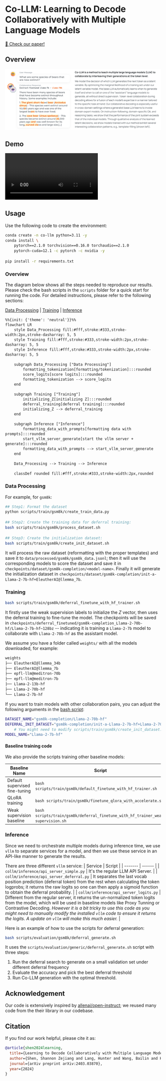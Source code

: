 # Co-LLM: Learning to Decode Collaboratively with Multiple Language Models

[🎉 Check our paper!](https://arxiv.org/abs/2403.03870)


## Overview

![An explanation of the Co-LLM Method](.github/example.png)

## Demo 

<video src="https://github.com/clinicalml/co-llm/assets/22512825/16f287b6-b363-4c2b-b886-25028b755fb9"></video>

## Usage 

Use the following code to create the environment:

```bash
conda create -n co-llm python=3.11 -y
conda install \
    pytorch==2.1.0 torchvision==0.16.0 torchaudio==2.1.0 
    pytorch-cuda=12.1 -c pytorch -c nvidia -y

pip install -r requirements.txt
```

### Overview 

The diagram below shows all the steps needed to reproduce our results. Please check the bash scripts in the `scripts` folder for a quick start for running the code. For detailed instructions, please refer to the following sections: 

[Data Processing](#data-processing) | [Training](#training) | [Inference](#inference)

```mermaid
%%{init: {'theme': 'neutral'}}%%
flowchart LR
    style Data_Processing fill:#fff,stroke:#333,stroke-width:2px,stroke-dasharray: 5, 5
    style Training fill:#fff,stroke:#333,stroke-width:2px,stroke-dasharray: 5, 5
    style Inference fill:#fff,stroke:#333,stroke-width:2px,stroke-dasharray: 5, 5

    subgraph Data_Processing ["Data Processing"]
        formatting_tokenization[formatting/tokenization]:::rounded
        score_logits[score logits]:::rounded
        formatting_tokenization --> score_logits
    end

    subgraph Training ["Training"]
        initializing_Z[initializing Z]:::rounded
        deferral_training[deferral training]:::rounded
        initializing_Z --> deferral_training
    end

    subgraph Inference ["Inference"]
        formatting_data_with_prompts[formatting data with prompts]:::rounded
        start_vllm_server_generate[start the vllm server + generate]:::rounded
        formatting_data_with_prompts --> start_vllm_server_generate
    end

    Data_Processing --> Training --> Inference

    classDef rounded fill:#fff,stroke:#333,stroke-width:2px,rounded
```

### Data Processing  

For example, for `gsm8k`: 

```bash
## Step1: Format the dataset 
python scripts/train/gsm8k/create_train_data.py

## Step2: Create the training data for deferral training: 
bash scripts/train/gsm8k/process_dataset.sh

## Step3: Create the initialization dataset: 
bash scripts/train/gsm8k/create_init_dataset.sh
```

It will process the raw dataset (reformatting with the proper templates) and save it to `data/processed/gsm8k/gsm8k_data.jsonl`; 
then it will use the corresponding models to score the dataset and save it in `checkpoints/dataset/gsm8k-completion/<model-name>`.
Finally it will generate the initialization dataset in `checkpoints/dataset/gsm8k-completion/init-a-Llama-2-7b-hf+EleutherAI@llemma_7b`. 

### Training 

```bash
bash scripts/train/gsm8k/deferral_finetune_with_hf_trainer.sh
```

It firstly use the weak supervision labels to initialize the $Z$ vector, then uses the deferral training to fine-tune the model.
The checkpoints will be saved in `checkpoints/deferral_finetuned/gsm8k-completion_Llama-2-70b-hf/Llama-2-7b-hf~128bz` -- indicating it is training a `Llama-2-7b` model to collaborate with `Llama-2-70b-hf` as the assistant model.

We assume you have a folder called `weights/` with all the models downloaded, for example: 
```bash
weights
├── EleutherAI@llemma_34b
├── EleutherAI@llemma_7b
├── epfl-llm@meditron-70b
├── epfl-llm@meditron-7b
├── Llama-2-13b-hf
├── Llama-2-70b-hf
└── Llama-2-7b-hf
```

If you want to train models with other collaboration pairs, you can adjust the following arguments in the [bash script](scripts/train/gsm8k/deferral_finetune_with_hf_trainer.sh): 
```bash
DATASET_NAME="gsm8k-completion/Llama-2-70b-hf"                               # <--- The static dataset for the assistant model 
DEFERRAL_INIT_DATASET="gsm8k-completion/init-a-Llama-2-7b-hf+Llama-2-70b-hf" # <--- The initialization dataset 
    # You might need to modify scripts/train/gsm8k/create_init_dataset.sh to create the initialization data 
MODEL_NAME="Llama-2-7b-hf"                                                   # <--- The base model being trained
```

#### Baseline training code

We also provide the scripts training other baseline models:  

| Baseline Name                  | Script                                                                           |
| ------------------------------ | -------------------------------------------------------------------------------- |
| Default supervised fine-tuning | `bash scripts/train/gsm8k/default_finetune_with_hf_trainer.sh`                   |
| QLoRA training                 | `bash scripts/train/gsm8k/finetune_qlora_with_accelerate.sh`                     |
| Weak supervision baseline      | `bash scripts/train/gsm8k/deferral_finetune_with_hf_trainer_weak-supervision.sh` |


### Inference 

Since we need to orchestrate multiple models during inference time, we use `vllm` to separate services for a model, and then we use these service in an API-like manner to generate the results. 

There are three different `vllm` service: 
| Service | Script |
| ------- | ------ |
| `collm/inference/api_server_simple.py`  | It's the regular LLM API Server. |
| `collm/inference/api_server_deferral.py`  | It separates the last vocab position prediction (deferral token) from the rest when calculating the token logprobs; it returns the raw logits so one can then apply a sigmoid function to obtain the deferral probability. |
| `collm/inference/api_server_logits.py`  | Different from the regular server, it returns the un-normalized token logits from the model, which will be used in baseline models like Proxy Tunning or Contrastive Decoding. *However it is a bit tricky to use this code as you might need to manually modify the installed `vllm` code to ensure it returns the logits. A update on `vllm` will make this much easier.*  | 

Here is an example of how to use the scripts for deferral generation: 
```bash
bash scripts/evaluation/gsm8k/deferral_generate.sh
```
It uses the `scripts/evaluation/generic/deferral_generate.sh` script with three steps: 
1. Run the deferral search to generate on a small validation set under different deferral frequency
2. Evaluate the accuracy and pick the best deferral threshold 
3. Run Co-LLM generation with the optimal threshold. 


## Acknowledgement 

Our code is extensively inspired by [allenai/open-instruct](https://github.com/allenai/open-instruct); we reused many code from the their library in our codebase.

## Citation

If you find our work helpful, please cite it as: 

```bibtex
@article{shen2024learning,
  title={Learning to Decode Collaboratively with Multiple Language Models},
  author={Shen, Shannon Zejiang and Lang, Hunter and Wang, Bailin and Kim, Yoon and Sontag, David},
  journal={arXiv preprint arXiv:2403.03870},
  year={2024}
}
```